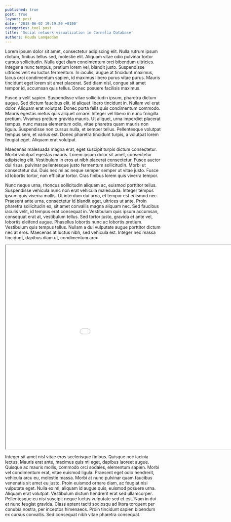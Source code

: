 ```yaml
---
published: true
post: true
layout: post
date: '2018-06-02 19:19:20 +0100'
categories: tool post
title: 'Social network visualization in Cornelia Database'
authors: Houda Lamqaddam
---
```


Lorem ipsum dolor sit amet, consectetur adipiscing elit. Nulla rutrum ipsum dictum, finibus tellus sed, molestie elit. Aliquam vitae odio pulvinar tortor cursus sollicitudin. Nulla eget diam condimentum orci bibendum ultricies. Integer a nunc tempus, pretium lorem vel, blandit justo. Suspendisse ultrices velit eu luctus fermentum. In iaculis, augue at tincidunt maximus, lacus orci condimentum sapien, id maximus libero purus vitae purus. Mauris tincidunt eget lorem sit amet placerat. Sed diam nisl, congue sit amet tempor id, accumsan quis tellus. Donec posuere facilisis maximus.

Fusce a velit sapien. Suspendisse vitae sollicitudin ipsum, pharetra dictum augue. Sed dictum faucibus elit, id aliquet libero tincidunt in. Nullam vel erat dolor. Aliquam erat volutpat. Donec porta felis quis condimentum commodo. Mauris egestas metus quis aliquet ornare. Integer vel libero in nunc fringilla pretium. Vivamus pretium gravida mauris. Ut aliquet, urna imperdiet placerat tempus, nunc massa elementum odio, vitae pharetra quam mauris non ligula. Suspendisse non cursus nulla, et semper tellus. Pellentesque volutpat tempus sem, et varius est. Donec pharetra tincidunt turpis, a volutpat lorem feugiat eget. Aliquam erat volutpat.

Maecenas malesuada magna erat, eget suscipit turpis dictum consectetur. Morbi volutpat egestas mauris. Lorem ipsum dolor sit amet, consectetur adipiscing elit. Vestibulum in eros at nibh placerat consectetur. Fusce auctor dui risus, pulvinar pellentesque justo fermentum sollicitudin. Morbi ut consectetur dui. Duis nec mi ac neque semper semper ut vitae justo. Fusce id lobortis tortor, non efficitur tortor. Cras finibus lorem quis viverra tempor.

Nunc neque urna, rhoncus sollicitudin aliquam ac, euismod porttitor tellus. Suspendisse vehicula nunc non erat vehicula malesuada. Integer tempus ipsum quis viverra mollis. Ut interdum dui urna, et tempor est euismod nec. Praesent ante urna, consectetur id blandit eget, ultrices ut ante. Proin pharetra sollicitudin ex, sit amet convallis magna aliquam nec. Sed faucibus iaculis velit, id tempus erat consequat in. Vestibulum quis ipsum accumsan, consequat erat at, vestibulum tellus. Sed tortor justo, gravida et ante vel, lobortis eleifend augue. Phasellus lobortis nunc ac lobortis pretium. Vestibulum quis tempus tellus. Nullam a dui vulputate augue porttitor dictum nec at eros. Maecenas at luctus nibh, sed vehicula est. Integer nec massa tincidunt, dapibus diam ut, condimentum arcu.

<iframe width="1080" height="660" style="margin-left: 0px" src="//coral.herokuapp.com/simpleTL.html"></iframe>

Integer sit amet nisl vitae eros scelerisque finibus. Quisque nec lacinia lectus. Mauris erat ante, maximus quis mi eget, dapibus laoreet augue. Quisque ac mauris mollis, commodo orci sodales, elementum sapien. Morbi vel condimentum erat, vitae euismod ligula. Praesent eget odio hendrerit, vehicula arcu eu, molestie massa. Morbi at nunc pulvinar quam faucibus venenatis sit amet eu justo. Proin euismod ornare diam, ac feugiat nisi vulputate eget. Nulla ex mi, aliquam id augue quis, euismod posuere urna. Aliquam erat volutpat. Vestibulum dictum hendrerit erat sed ullamcorper. Pellentesque eu nisi suscipit neque luctus vulputate sed et est. Nam in dui et nunc feugiat gravida. Class aptent taciti sociosqu ad litora torquent per conubia nostra, per inceptos himenaeos. Proin tincidunt sapien bibendum ex cursus convallis. Sed consequat nibh vitae pharetra consequat.